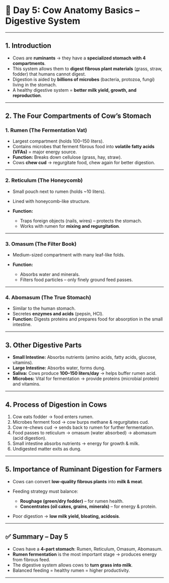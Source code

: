 <h1>🐄 Day 5: Cow Anatomy Basics – Digestive System</h1>

---

## 1. Introduction

* Cows are **ruminants** → they have a **specialized stomach with 4 compartments**.
* This system allows them to **digest fibrous plant materials** (grass, straw, fodder) that humans cannot digest.
* Digestion is aided by **billions of microbes** (bacteria, protozoa, fungi) living in the stomach.
* A healthy digestive system = **better milk yield, growth, and reproduction**.

---

## 2. The Four Compartments of Cow’s Stomach

### **1. Rumen (The Fermentation Vat)**

* Largest compartment (holds 100–150 liters).
* Contains microbes that ferment fibrous food into **volatile fatty acids (VFAs)** = major energy source.
* **Function:** Breaks down cellulose (grass, hay, straw).
* Cows **chew cud** → regurgitate food, chew again for better digestion.

---

### **2. Reticulum (The Honeycomb)**

* Small pouch next to rumen (holds \~10 liters).
* Lined with honeycomb-like structure.
* **Function:**

  * Traps foreign objects (nails, wires) – protects the stomach.
  * Works with rumen for **mixing and regurgitation**.

---

### **3. Omasum (The Filter Book)**

* Medium-sized compartment with many leaf-like folds.
* **Function:**

  * Absorbs water and minerals.
  * Filters food particles – only finely ground feed passes.

---

### **4. Abomasum (The True Stomach)**

* Similar to the human stomach.
* Secretes **enzymes and acids** (pepsin, HCl).
* **Function:** Digests proteins and prepares food for absorption in the small intestine.

---

## 3. Other Digestive Parts

* **Small Intestine:** Absorbs nutrients (amino acids, fatty acids, glucose, vitamins).
* **Large Intestine:** Absorbs water, forms dung.
* **Saliva:** Cows produce **100–150 liters/day** → helps buffer rumen acid.
* **Microbes:** Vital for fermentation → provide proteins (microbial protein) and vitamins.

---

## 4. Process of Digestion in Cows

1. Cow eats fodder → food enters rumen.
2. Microbes ferment food → cow burps methane & regurgitates cud.
3. Cow re-chews cud → sends back to rumen for further fermentation.
4. Food passes to reticulum → omasum (water absorbed) → abomasum (acid digestion).
5. Small intestine absorbs nutrients → energy for growth & milk.
6. Undigested matter exits as dung.

---

## 5. Importance of Ruminant Digestion for Farmers

* Cows can convert **low-quality fibrous plants** into **milk & meat**.
* Feeding strategy must balance:

  * **Roughage (green/dry fodder)** – for rumen health.
  * **Concentrates (oil cakes, grains, minerals)** – for energy & protein.
* Poor digestion → **low milk yield, bloating, acidosis**.

---

## ✅ Summary – Day 5

* Cows have a **4-part stomach**: Rumen, Reticulum, Omasum, Abomasum.
* **Rumen fermentation** is the most important stage → produces energy from fibrous feed.
* The digestive system allows cows to **turn grass into milk**.
* Balanced feeding = healthy rumen = higher productivity.

---

